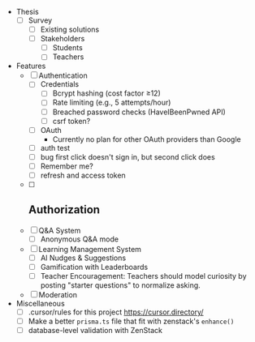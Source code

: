 - Thesis
    - [ ] Survey
        - [ ] Existing solutions
        - [ ] Stakeholders  
            - [ ] Students
            - [ ] Teachers
- Features
    - [ ] Authentication
        - [ ] Credentials
            - [ ] Bcrypt hashing (cost factor ≥12)
            - [ ] Rate limiting (e.g., 5 attempts/hour)
            - [ ] Breached password checks (HaveIBeenPwned API)
            - [ ] csrf token?
        - [ ] OAuth
            - Currently no plan for other OAuth providers than Google
        - [ ] auth test
        - [ ] bug first click doesn't sign in, but second click does
        - [ ] Remember me?
        - [ ] refresh and access token
    - [ ] Authorization
        - 
    - [ ] Q&A System
        - [ ] Anonymous Q&A mode
    - [ ] Learning Management System
        - [ ] AI Nudges & Suggestions
        - [ ] Gamification with Leaderboards
        - [ ] Teacher Encouragement: Teachers should model curiosity by posting "starter questions" to normalize asking.
    - [ ] Moderation

- Miscellaneous
    - [ ] .cursor/rules for this project https://cursor.directory/
    - [ ] Make a better `prisma.ts` file that fit with zenstack's `enhance()`
    - [ ] database-level validation with ZenStack
